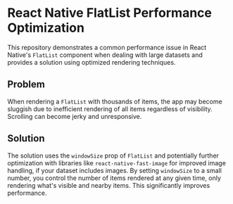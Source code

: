 # React Native FlatList Performance Optimization

This repository demonstrates a common performance issue in React Native's `FlatList` component when dealing with large datasets and provides a solution using optimized rendering techniques.

## Problem

When rendering a `FlatList` with thousands of items, the app may become sluggish due to inefficient rendering of all items regardless of visibility.  Scrolling can become jerky and unresponsive.

## Solution

The solution uses the `windowSize` prop of `FlatList` and potentially further optimization with libraries like `react-native-fast-image` for improved image handling, if your dataset includes images. By setting `windowSize` to a small number, you control the number of items rendered at any given time, only rendering what's visible and nearby items.  This significantly improves performance.